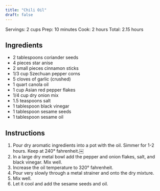 ```yaml
---
title: "Chili Oil"
draft: false
---
```


Servings: 2 cups
Prep: 10 minutes
Cook: 2 hours
Total: 2.15 hours  


## Ingredients

- 2 tablespoons coriander seeds
- 4 pieces star anise
- 2 small pieces cinnamon sticks
- 1/3 cup Szechuan pepper corns
- 5 cloves of garlic (crushed)
- 1 quart canola oil
- 1 cup Asian red pepper flakes
- 1/4 cup dry onion mix
- 1.5 teaspoons salt
- 1 tablespoon black vinegar
- 1 tablespoon sesame seeds
- 1 tablespoon sesame oil


## Instructions

1. Pour dry aromatic ingredients into a pot with the oil. Simmer for 1-2 hours. Keep at 240° fahrenheit.￼
2. In a large dry metal bowl add the pepper and onion flakes, salt, and black vinegar. Mix well.
3. Increase the oil temperature to 320° fahrenheit.
4. Pour very slowly through a metal strainer and onto the dry mixture.
5. Mix well.
6. Let it cool and add the sesame seeds and oil.